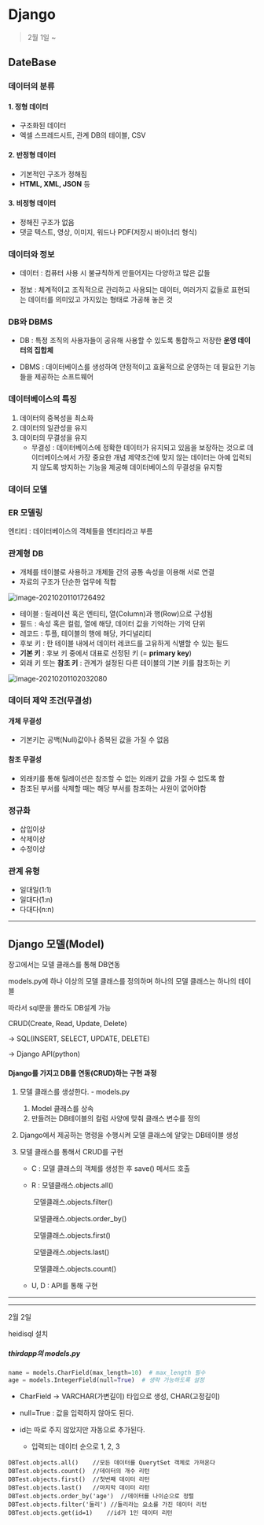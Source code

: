 # Django

> 2월 1일 ~

## DateBase

### 데이터의 분류

#### 1. 정형 데이터

- 구조화된 데이터
- 엑셀 스프레드시트, 관계 DB의 테이블, CSV



#### 2. 반정형 데이터

- 기본적인 구조가 정해짐
- **HTML, XML, JSON** 등



#### 3. 비정형 데이터

- 정해진 구조가 없음
- 댓글 텍스트, 영상, 이미지, 워드나 PDF(저장시 바이너리 형식)



### 데이터와 정보

- 데이터 : 컴퓨터 사용 시 불규칙하게 만들어지는 다양하고 많은 값들

- 정보 : 체계적이고 조직적으로 관리하고 사용되는 데이터, 여러가지 값들로 표현되는 데이터를 의미있고 가지있는 형태로 가공해 놓은 것

### DB와 DBMS

- DB : 특정 조직의 사용자들이 공유해 사용할 수 있도록 통합하고 저장한 **운영 데이터의 집합체**

- DBMS : 데이터베이스를 생성하여 안정적이고 효율적으로 운영하는 데 필요한 기능들을 제공하는 소프트웨어



### 데이터베이스의 특징

1. 데이터의 중복성을 최소화
2. 데이터의 일관성을 유지
3. 데이터의 무결성을 유지
   - 무결성 :  데이터베이스에 정확한 데이터가 유지되고 있음을 보장하는 것으로 데이터베이스에서 가장 중요한 개념 제약조건에 맞지 않는 데이터는 아예 입력되지 않도록 방지하는 기능을 제공해 데이터베이스의 무결성을 유지함





### 데이터 모델



### ER 모델링

엔티티 : 데이터베이스의 객체들을 엔티티라고 부름



### 관계형 DB

- 개체를 테이블로 사용하고 개체들 간의 공통 속성을 이용해 서로 연결
- 자료의 구조가 단순한 업무에 적합

![image-20210201101726492](C:\Users\dwinf\AppData\Roaming\Typora\typora-user-images\image-20210201101726492.png)

- 테이블 : 릴레이션 혹은 엔티티, 열(Column)과 행(Row)으로 구성됨 
- 필드 : 속성 혹은 컬럼, 열에 해당, 데이터 값을 기억하는 기억 단위 
- 레코드 : 투플, 테이블의 행에 해당, 카디널리티 
- 후보 키 : 한 테이블 내에서 데이터 레코드를 고유하게 식별할 수 있는 필드 
- **기본 키** : 후보 키 중에서 대표로 선정된 키 (= **primary key**)
- 외래 키 또는 **참조 키** : 관계가 설정된 다른 테이블의 기본 키를 참조하는 키

![image-20210201102032080](C:\Users\dwinf\AppData\Roaming\Typora\typora-user-images\image-20210201102032080.png)



### 데이터 제약 조건(무결성)

#### 개체 무결성

- 기본키는 공백(Null)값이나 중복된 값을 가질 수 없음

#### 참조 무결성

- 외래키를 통해 릴레이션은 참조할 수 없는 외래키 값을 가질 수 없도록 함
- 참조된 부서를 삭제할 때는 해당 부서를 참조하는 사원이 없어야함



### 정규화

- 삽입이상
- 삭제이상
- 수정이상



### 관계 유형

- 일대일(1:1)
- 일대다(1:n)
- 다대다(n:n)



---



## Django 모델(Model)

장고에서는 모델 클래스를 통해 DB연동

models.py에 하나 이상의 모델 클래스를 정의하며 하나의 모델 클래스는 하나의 테이블

따라서 sql문을 몰라도 DB설계 가능



CRUD(Create, Read, Update, Delete)

-> SQL(INSERT, SELECT, UPDATE, DELETE)

-> Django API(python)



#### Django를 가지고 DB를 연동(CRUD)하는 구현 과정

1. 모델 클래스를 생성한다. - models.py

   1. Model 클래스를 상속
   2. 만들려는 DB테이블의 컬럼 사양에 맞춰 클래스 변수를 정의

2. Django에서 제공하는 명령을 수행시켜 모델 클래스에 알맞는 DB테이블 생성

3. 모델 클래스를 통해서 CRUD를 구현

   - C : 모델 클래스의 객체를 생성한 후 save() 메서드 호출

   - R : 모델클래스.objects.all()

     ​	 모델클래스.objects.filter()

     ​	 모델클래스.objects.order_by()

     ​	 모델클래스.objects.first()

     ​	 모델클래스.objects.last()

     ​	 모델클래스.objects.count()

   - U, D : API를 통해 구현



---

---

2월 2일

heidisql 설치

##### thirdapp의 models.py

```python
name = models.CharField(max_length=10)  # max_length 필수
age = models.IntegerField(null=True)  # 생략 가능하도록 설정
```

- CharField -> VARCHAR(가변길이) 타입으로 생성, CHAR(고정길이)

- null=True : 값을 입력하지 않아도 된다.
- id는 따로 주지 않았지만 자동으로 추가된다.
  - 입력되는 데이터 순으로 1, 2, 3

```
DBTest.objects.all()	//모든 데이터를 QuerytSet 객체로 가져온다
DBTest.objects.count()	//데이터의 개수 리턴
DBTest.objects.first()	//첫번째 데이터 리턴
DBTest.objects.last()	//마지막 데이터 리턴
DBTest.objects.order_by('age')	//데이터를 나이순으로 정렬
DBTest.objects.filter('둘리')	//둘리라는 요소를 가진 데이터 리턴
DBTest.objects.get(id=1)	//id가 1인 데이터 리턴
```


